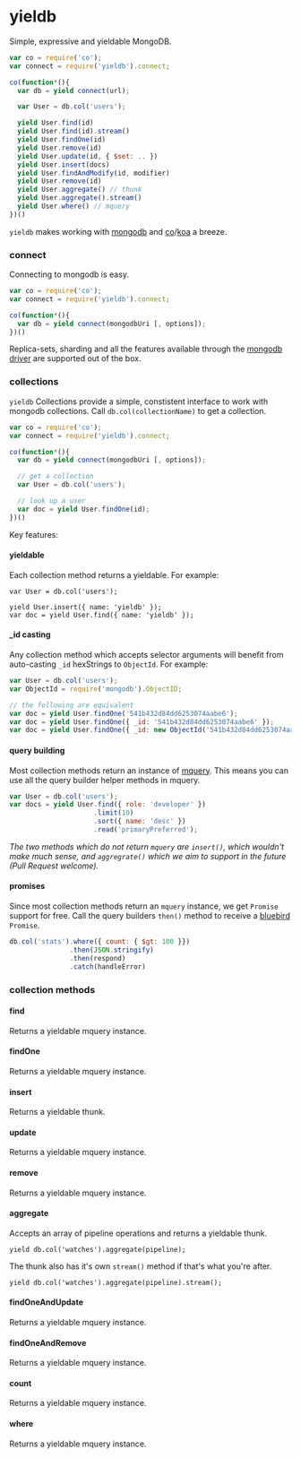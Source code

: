 # yieldb

Simple, expressive and yieldable MongoDB.

```js
var co = require('co');
var connect = require('yieldb').connect;

co(function*(){
  var db = yield connect(url);

  var User = db.col('users');

  yield User.find(id)
  yield User.find(id).stream()
  yield User.findOne(id)
  yield User.remove(id)
  yield User.update(id, { $set: .. })
  yield User.insert(docs)
  yield User.findAndModify(id, modifier)
  yield User.remove(id)
  yield User.aggregate() // thunk
  yield User.aggregate().stream()
  yield User.where() // mquery
})()
```

`yieldb` makes working with [mongodb](https://www.mongodb.org/) and
[co](https://github.com/visionmedia/co/)/[koa](http://koajs.com/) a breeze.

### connect

Connecting to mongodb is easy.

```js
var co = require('co');
var connect = require('yieldb').connect;

co(function*(){
  var db = yield connect(mongodbUri [, options]);
})()
```

Replica-sets, sharding and all the features available through the
[mongodb driver](http://mongodb.github.io/node-mongodb-native/driver-articles/mongoclient.html)
are supported out of the box.

### collections

`yieldb` Collections provide a simple, constistent interface to work with mongodb collections.
Call `db.col(collectionName)` to get a collection.

```js
var co = require('co');
var connect = require('yieldb').connect;

co(function*(){
  var db = yield connect(mongodbUri [, options]);

  // get a collection
  var User = db.col('users');

  // look up a user
  var doc = yield User.findOne(id);
})()
```

Key features:

#### yieldable

Each collection method returns a yieldable. For example:

```
var User = db.col('users');

yield User.insert({ name: 'yieldb' });
var doc = yield User.find({ name: 'yieldb' });
```

#### _id casting

Any collection method which accepts selector arguments will benefit from
auto-casting `_id` hexStrings to `ObjectId`. For example:

```js
var User = db.col('users');
var ObjectId = require('mongodb').ObjectID;

// the following are equivalent
var doc = yield User.findOne('541b432d84dd6253074aabe6');
var doc = yield User.findOne({ _id: '541b432d84dd6253074aabe6' });
var doc = yield User.findOne({ _id: new ObjectId('541b432d84dd6253074aabe6') });
```

#### query building

Most collection methods return an instance of [mquery](https://github.com/aheckmann/mquery).
This means you can use all the query builder helper methods in mquery.

```js
var User = db.col('users');
var docs = yield User.find({ role: 'developer' })
                     .limit(10)
                     .sort({ name: 'desc' })
                     .read('primaryPreferred');
```

_The two methods which do not return `mquery` are `insert()`, which wouldn't
make much sense, and `aggregrate()` which we aim to support in the future
(Pull Request welcome)._

#### promises

Since most collection methods return an `mquery` instance, we get `Promise` support
for free. Call the query builders `then()` method to receive a
[bluebird](https://github.com/petkaantonov/bluebird) `Promise`.

```js
db.col('stats').where({ count: { $gt: 100 }})
               .then(JSON.stringify)
               .then(respond)
               .catch(handleError)
```

### collection methods

#### find

Returns a yieldable mquery instance.

#### findOne

Returns a yieldable mquery instance.

#### insert

Returns a yieldable thunk.

#### update

Returns a yieldable mquery instance.

#### remove

Returns a yieldable mquery instance.

#### aggregate

Accepts an array of pipeline operations and returns a yieldable thunk.

```
yield db.col('watches').aggregate(pipeline);
```

The thunk also has it's own `stream()` method if that's what you're after.

```
yield db.col('watches').aggregate(pipeline).stream();
```

#### findOneAndUpdate

Returns a yieldable mquery instance.

#### findOneAndRemove

Returns a yieldable mquery instance.

#### count

Returns a yieldable mquery instance.

#### where

Returns a yieldable mquery instance.
